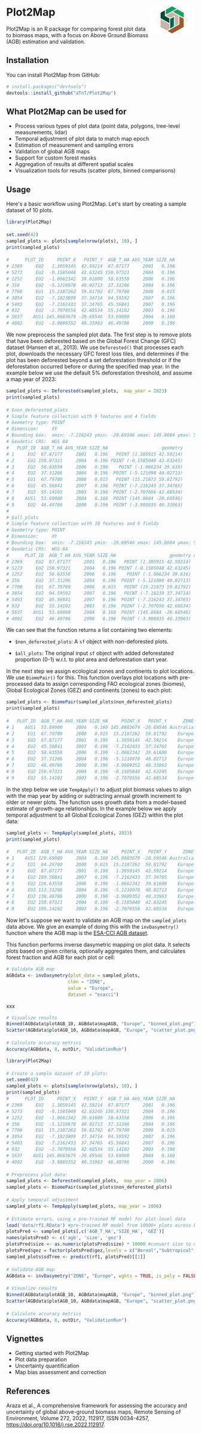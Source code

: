 
# Plot2Map <img src="man/figures/logo.png" align="right" height="75"/>

Plot2Map is an R package for comparing forest plot data to biomass maps, with a focus on Above Ground Biomass (AGB) estimation and validation.

## Installation

You can install Plot2Map from GitHub:

```R
# install.packages("devtools")
devtools::install_github("aTnT/Plot2Map")
```

## What Plot2Map can be used for

- Process various types of plot data (point data, polygons, tree-level measurements, lidar)
- Temporal adjustment of plot data to match map epoch
- Estimation of measurement and sampling errors
- Validation of global AGB maps
- Support for custom forest masks
- Aggregation of results at different spatial scales
- Visualization tools for results (scatter plots, binned comparisons)


## Usage

Here's a basic workflow using Plot2Map. Let's start by creating a sample dataset
of 10 plots.

```R
library(Plot2Map)

set.seed(42)
sampled_plots <- plots[sample(nrow(plots), 10), ]
print(sampled_plots)

#      PLOT_ID     POINT_X   POINT_Y  AGB_T_HA AVG_YEAR SIZE_HA
# 2369     EU2   1.3059145  42.59214  87.87177     2001   0.196
# 5273     EU2  -0.1585048  42.63245 150.97321     2004   0.196
# 1252     EU2  -1.0662342  39.61600  58.63558     2006   0.196
# 356      EU2  -5.1210978  40.02713  37.31206     2004   0.196
# 7700     EU1  15.2187262  59.81792  67.79700     2008   0.015
# 3954     EU2  -7.1823899  37.34714  94.59592     2007   0.196
# 5403     EU2  -7.2162433  37.34765  45.56841     2007   0.196
# 932      EU2  -2.7070556  42.68534  55.14102     2003   0.196
# 5637    AUS1 145.8683679 -20.69546  53.69000     2004   0.160
# 4002     EU2  -3.9889352  40.33963  46.49786     2000   0.196
```

We now preprocess the sampled plot data. The first step is to remove plots that
have been deforested based on the Global Forest Change (GFC) dataset (Hansen et al., 2013).
We use `Deforested()` that processes each plot, downloads the necessary GFC forest loss tiles,
and determines if the plot has been deforested beyond a set deforestation threshold or 
if the deforestation occurred before or during the specified map year. In the example
below we use the default 5% deforestation threshold, and assume a map year of 2023:

```R
sampled_plots <- Deforested(sampled_plots,  map_year = 2023)
print(sampled_plots)

# $non_deforested_plots
# Simple feature collection with 9 features and 4 fields
# Geometry type: POINT
# Dimension:     XY
# Bounding box:  xmin: -7.216243 ymin: -20.69546 xmax: 145.8684 ymax: 59.81792
# Geodetic CRS:  WGS 84
#   PLOT_ID  AGB_T_HA AVG_YEAR SIZE_HA                    geometry
# 1     EU2  87.87177     2001   0.196   POINT (1.305915 42.59214)
# 2     EU2 150.97321     2004   0.196 POINT (-0.1585048 42.63245)
# 3     EU2  58.63558     2006   0.196    POINT (-1.066234 39.616)
# 4     EU2  37.31206     2004   0.196  POINT (-5.121098 40.02713)
# 5     EU1  67.79700     2008   0.015   POINT (15.21873 59.81792)
# 6     EU2  45.56841     2007   0.196  POINT (-7.216243 37.34765)
# 7     EU2  55.14102     2003   0.196  POINT (-2.707056 42.68534)
# 8    AUS1  53.69000     2004   0.160  POINT (145.8684 -20.69546)
# 9     EU2  46.49786     2000   0.196  POINT (-3.988935 40.33963)
# 
# $all_plots
# Simple feature collection with 10 features and 6 fields
# Geometry type: POINT
# Dimension:     XY
# Bounding box:  xmin: -7.216243 ymin: -20.69546 xmax: 145.8684 ymax: 59.81792
# Geodetic CRS:  WGS 84
#      PLOT_ID  AGB_T_HA AVG_YEAR SIZE_HA                    geometry defo defo_start_year
# 2369     EU2  87.87177     2001   0.196   POINT (1.305915 42.59214)    0              NA
# 5273     EU2 150.97321     2004   0.196 POINT (-0.1585048 42.63245)    0              NA
# 1252     EU2  58.63558     2006   0.196    POINT (-1.066234 39.616)    0              NA
# 356      EU2  37.31206     2004   0.196  POINT (-5.121098 40.02713)    0              NA
# 7700     EU1  67.79700     2008   0.015   POINT (15.21873 59.81792)    0              NA
# 3954     EU2  94.59592     2007   0.196   POINT (-7.18239 37.34714)    1            2021
# 5403     EU2  45.56841     2007   0.196  POINT (-7.216243 37.34765)    0              NA
# 932      EU2  55.14102     2003   0.196  POINT (-2.707056 42.68534)    0              NA
# 5637    AUS1  53.69000     2004   0.160  POINT (145.8684 -20.69546)    0              NA
# 4002     EU2  46.49786     2000   0.196  POINT (-3.988935 40.33963)    0              NA
```

We can see that the function returns a list containing two elements:

* `$non_deforested_plots`: A `sf` object with non-deforested plots.

* `$all_plots`: The original input `sf` object with added deforestated proportion (0-1)
w.r.t. to plot area and deforestation start year.

In the next step we assign ecological zones and continents to plot locations. We use
`BiomePair()` for this. This function overlays plot locations with pre-processed data
to assign corresponding FAO ecological zones (biomes), Global Ecological Zones (GEZ)
and continents (zones) to each plot:

```R
sampled_plots <- BiomePair(sampled_plots$non_deforested_plots)
print(sampled_plots)

#   PLOT_ID  AGB_T_HA AVG_YEAR SIZE_HA     POINT_X   POINT_Y      ZONE                 FAO.ecozone         GEZ
# 1    AUS1  53.69000     2004   0.160 145.8683679 -20.69546 Australia          Tropical shrubland    Tropical
# 2     EU1  67.79700     2008   0.015  15.2187262  59.81792    Europe    Boreal coniferous forest      Boreal
# 3     EU2  87.87177     2001   0.196   1.3059145  42.59214    Europe   Temperate mountain system   Temperate
# 4     EU2  45.56841     2007   0.196  -7.2162433  37.34765    Europe      Subtropical dry forest Subtropical
# 5     EU2  58.63558     2006   0.196  -1.0662342  39.61600    Europe      Subtropical dry forest Subtropical
# 6     EU2  37.31206     2004   0.196  -5.1210978  40.02713    Europe      Subtropical dry forest Subtropical
# 7     EU2  46.49786     2000   0.196  -3.9889352  40.33963    Europe      Subtropical dry forest Subtropical
# 8     EU2 150.97321     2004   0.196  -0.1585048  42.63245    Europe   Temperate mountain system   Temperate
# 9     EU2  55.14102     2003   0.196  -2.7070556  42.68534    Europe Subtropical mountain system Subtropical
```

In the step below we use `TempApply()` to adjust plot biomass values to align with
the map year by adding or subtracting annual growth increment to older or newer
plots. The function uses growth data from a model-based estimate of growth-age relationships.
In the example below we apply temporal adjustment to all Global Ecological Zones (GEZ)
within the plot data:

```R
sampled_plots <- TempApply(sampled_plots, 2023)
print(sampled_plots)

#   PLOT_ID  AGB_T_HA AVG_YEAR SIZE_HA     POINT_X   POINT_Y      ZONE                 FAO.ecozone         GEZ AGB_T_HA_ORIG
# 1    AUS1 129.69000     2004   0.160 145.8683679 -20.69546 Australia          Tropical shrubland    Tropical      53.69000
# 2     EU1  84.29700     2008   0.015  15.2187262  59.81792    Europe    Boreal coniferous forest      Boreal      67.79700
# 3     EU2  87.87177     2001   0.196   1.3059145  42.59214    Europe   Temperate mountain system   Temperate      87.87177
# 4     EU2 109.56841     2007   0.196  -7.2162433  37.34765    Europe      Subtropical dry forest Subtropical      45.56841
# 5     EU2 126.63558     2006   0.196  -1.0662342  39.61600    Europe      Subtropical dry forest Subtropical      58.63558
# 6     EU2 113.31206     2004   0.196  -5.1210978  40.02713    Europe      Subtropical dry forest Subtropical      37.31206
# 7     EU2 138.49786     2000   0.196  -3.9889352  40.33963    Europe      Subtropical dry forest Subtropical      46.49786
# 8     EU2 150.97321     2004   0.196  -0.1585048  42.63245    Europe   Temperate mountain system   Temperate     150.97321
# 9     EU2 105.14102     2003   0.196  -2.7070556  42.68534    Europe Subtropical mountain system Subtropical      55.14102

```


Now let's suppose we want to validate an AGB map on the `sampled_plots` data above.
We give an example of doing this with the `invDasymetry()` function where the AGB
map is the [ESA-CCI AGB dataset](https://dx.doi.org/10.5285/bf535053562141c6bb7ad831f5998d77).

This function performs inverse dasymetric mapping on plot data. It selects plots
based on given criteria, optionally aggregates them, and calculates forest
fraction and AGB for each plot or cell:


```R
# Validate AGB map
AGBdata <- invDasymetry(plot_data = sampled_plots,
                       clmn = "ZONE",
                       value = "Europe",
                       dataset = "esacci")
```

xxx

```R
# Visualize results
Binned(AGBdata$plotAGB_10, AGBdata$mapAGB, "Europe", "binned_plot.png")
Scatter(AGBdata$plotAGB_10, AGBdata$mapAGB, "Europe", "scatter_plot.png")

# Calculate accuracy metrics
Accuracy(AGBdata, 8, outDir, "ValidationRun")
```



```R
library(Plot2Map)

# Create a sample dataset of 10 plots:
set.seed(42)
sampled_plots <- plots[sample(nrow(plots), 10), ]
print(sampled_plots)
#      PLOT_ID     POINT_X   POINT_Y  AGB_T_HA AVG_YEAR SIZE_HA
# 2369     EU2   1.3059145  42.59214  87.87177     2001   0.196
# 5273     EU2  -0.1585048  42.63245 150.97321     2004   0.196
# 1252     EU2  -1.0662342  39.61600  58.63558     2006   0.196
# 356      EU2  -5.1210978  40.02713  37.31206     2004   0.196
# 7700     EU1  15.2187262  59.81792  67.79700     2008   0.015
# 3954     EU2  -7.1823899  37.34714  94.59592     2007   0.196
# 5403     EU2  -7.2162433  37.34765  45.56841     2007   0.196
# 932      EU2  -2.7070556  42.68534  55.14102     2003   0.196
# 5637    AUS1 145.8683679 -20.69546  53.69000     2004   0.160
# 4002     EU2  -3.9889352  40.33963  46.49786     2000   0.196

# Preprocess plot data:
sampled_plots <- Deforested(sampled_plots,  map_year = 2006)
sampled_plots <- BiomePair(sampled_plots$non_deforested_plots)

# Apply temporal adjustment
sampled_plots <- TempApply(sampled_plots, map_year = 2006)

# Estimate errors, using a pre-trained RF model for plot-level data
load('data/rf1.RData') #pre-trained RF model from 10000+ plots across biomes
plotsPred <- sampled_plots[,c('AGB_T_HA','SIZE_HA', 'GEZ')]
names(plotsPred) <- c('agb', 'size', 'gez')
plotsPred$size <- as.numeric(plotsPred$size) * 10000 #convert size to m2
plotsPred$gez = factor(plotsPred$gez,levels = c("Boreal","Subtropical","Temperate","Tropical"))
sampled_plots$sdTree <- predict(rf1, plotsPred)[[1]]

# Validate AGB map
AGBdata <- invDasymetry("ZONE", "Europe", wghts = TRUE, is_poly = FALSE, own = FALSE)

# Visualize results
Binned(AGBdata$plotAGB_10, AGBdata$mapAGB, "Europe", "binned_plot.png")
Scatter(AGBdata$plotAGB_10, AGBdata$mapAGB, "Europe", "scatter_plot.png")

# Calculate accuracy metrics
Accuracy(AGBdata, 8, outDir, "ValidationRun")
```


## Vignettes

* Getting started with Plot2Map
* Plot data preparation
* Uncertainty quantification
* Map bias assessment and correction



## References

Araza et al., A comprehensive framework for assessing the accuracy and uncertainty of global above-ground biomass maps,
Remote Sensing of Environment, Volume 272, 2022, 112917, ISSN 0034-4257, https://doi.org/10.1016/j.rse.2022.112917.





